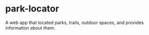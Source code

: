 # park-locator
A web app that located parks, trails, outdoor spaces, and provides information about them.
